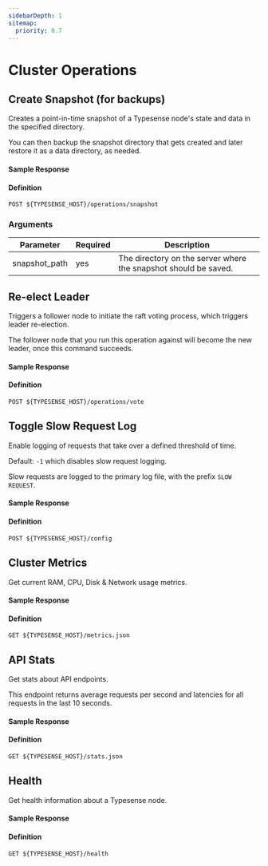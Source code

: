 ```yaml
---
sidebarDepth: 1
sitemap:
  priority: 0.7
---
```


# Cluster Operations

## Create Snapshot (for backups)
Creates a point-in-time snapshot of a Typesense node's state and data in the specified directory.

You can then backup the snapshot directory that gets created and later restore it as a data directory, as needed.

<Tabs :tabs="['JavaScript','PHP','Python','Ruby','Dart','Shell']">
  <template v-slot:JavaScript>

```js
client.operations.perform('snapshot', {'snapshot_path': '/tmp/typesense-data-snapshot'})
```

  </template>

  <template v-slot:PHP>

```php
$client->operations->perform("snapshot", ["snapshot_path" => "/tmp/typesense-data-snapshot"]);
```

  </template>
  <template v-slot:Python>

```py
client.operations.perform('snapshot', {'snapshot_path': '/tmp/typesense-data-snapshot'})
```

  </template>
  <template v-slot:Ruby>

```rb
client.operations.perform('snapshot', {'snapshot_path': '/tmp/typesense-data-snapshot'})
```

  </template>
  <template v-slot:Dart>

```dart
await client.operations.createSnapshot('/tmp/typesense-data-snapshot');
```

  </template>
  <template v-slot:Java>

```java
HashMap<String, String> query = new HashMap<>();
query.put("snapshot_path","/tmp/typesense-data-snapshot");

client.operations.perform("snapshot",query);
```

  </template>
  <template v-slot:Shell>

```bash
curl "http://localhost:8108/operations/snapshot?snapshot_path=/tmp/typesense-data-snapshot" -X POST \
-H "Content-Type: application/json" \
-H "X-TYPESENSE-API-KEY: ${TYPESENSE_API_KEY}"
```

  </template>
</Tabs>

#### Sample Response

<Tabs :tabs="['JSON']">
  <template v-slot:JSON>

```json
{
  "success": true
}
```

  </template>
</Tabs>

#### Definition
`POST ${TYPESENSE_HOST}/operations/snapshot`

### Arguments
| Parameter      | Required    |Description                                            |
| -------------- | ----------- |-------------------------------------------------------|
|snapshot_path	|yes	|The directory on the server where the snapshot should be saved.|

## Re-elect Leader
Triggers a follower node to initiate the raft voting process, which triggers leader re-election.

The follower node that you run this operation against will become the new leader, once this command succeeds.

<Tabs :tabs="['JavaScript','PHP','Python','Ruby','Dart','Shell']">
  <template v-slot:JavaScript>

```js
client.operations.perform('vote')
```

  </template>

  <template v-slot:PHP>

```php
$client->operations->perform("vote");
```

  </template>
  <template v-slot:Python>

```py
client.operations.perform('vote')
```

  </template>
  <template v-slot:Ruby>

```rb
client.operations.perform('vote')
```

  </template>
  <template v-slot:Dart>

```dart
await client.operations.initLeaderElection();
```

  </template>
  <template v-slot:Java>

```java
client.operations.perform("vote");
```

  </template>
  <template v-slot:Shell>

```bash
curl "http://localhost:8108/operations/vote" -X POST \
-H "Content-Type: application/json" \
-H "X-TYPESENSE-API-KEY: ${TYPESENSE_API_KEY}"
```

  </template>
</Tabs>

#### Sample Response

<Tabs :tabs="['JSON']">
  <template v-slot:JSON>

```json
{
  "success": true
}
```

  </template>
</Tabs>

#### Definition
`POST ${TYPESENSE_HOST}/operations/vote`

## Toggle Slow Request Log
Enable logging of requests that take over a defined threshold of time.

Default: `-1` which disables slow request logging.

Slow requests are logged to the primary log file, with the prefix `SLOW REQUEST`.

<Tabs :tabs="['Dart','Shell']">
  <template v-slot:Dart>

```dart
await client.operations.toggleSlowRequestLog(Duration(seconds: 2));
```

  </template>
  <template v-slot:Shell>

```bash
curl "http://localhost:8108/config" \
        -X POST \
        -H 'Content-Type: application/json' \
        -H "X-TYPESENSE-API-KEY: ${TYPESENSE_API_KEY}" \
        -d '{"log-slow-requests-time-ms": 2000}'
```

  </template>
</Tabs>

#### Sample Response

<Tabs :tabs="['JSON']">
  <template v-slot:JSON>

```json
{
  "success": true
}
```

  </template>
</Tabs>

#### Definition
`POST ${TYPESENSE_HOST}/config`


## Cluster Metrics

Get current RAM, CPU, Disk & Network usage metrics.

<Tabs :tabs="['Dart','Shell']">
  <template v-slot:Dart>

```dart
await client.metrics.retrieve();
```
  </template>
  <template v-slot:Shell>

```bash
curl "http://localhost:8108/metrics.json" \
        -H "X-TYPESENSE-API-KEY: ${TYPESENSE_API_KEY}"
```
  </template>
</Tabs>

#### Sample Response

<Tabs :tabs="['JSON']">
  <template v-slot:JSON>

```json
{
  "system_cpu1_active_percentage": "0.00",
  "system_cpu2_active_percentage": "0.00",
  "system_cpu3_active_percentage": "0.00",
  "system_cpu4_active_percentage": "0.00",
  "system_cpu_active_percentage": "0.00",
  "system_disk_total_bytes": "1043447808",
  "system_disk_used_bytes": "561152",
  "system_memory_total_bytes": "2086899712",
  "system_memory_used_bytes": "1004507136",
  "system_network_received_bytes": "1466",
  "system_network_sent_bytes": "182",
  "typesense_memory_active_bytes": "29630464",
  "typesense_memory_allocated_bytes": "27886840",
  "typesense_memory_fragmentation_ratio": "0.06",
  "typesense_memory_mapped_bytes": "69701632",
  "typesense_memory_metadata_bytes": "4588768",
  "typesense_memory_resident_bytes": "29630464",
  "typesense_memory_retained_bytes": "25718784"
}
```

  </template>
</Tabs>

#### Definition
`GET ${TYPESENSE_HOST}/metrics.json`


## API Stats

Get stats about API endpoints.

This endpoint returns average requests per second and latencies for all requests in the last 10 seconds.

<Tabs :tabs="['Dart','Shell']">
  <template v-slot:Dart>

```dart
await client.stats.retrieve();
```
  </template>
  <template v-slot:Shell>

```bash
curl "http://localhost:8108/stats.json" \
        -H "X-TYPESENSE-API-KEY: ${TYPESENSE_API_KEY}"
```
  </template>
</Tabs>

#### Sample Response

<Tabs :tabs="['JSON']">
  <template v-slot:JSON>

```json
{
  "latency_ms": {
    "GET /collections/products": 0.0,
    "POST /collections": 4.0,
    "POST /collections/products/documents/import": 1166.0
  },
  "requests_per_second": {
    "GET /collections/products": 0.1,
    "POST /collections": 0.1,
    "POST /collections/products/documents/import": 0.1
  }
}
```

  </template>
</Tabs>

#### Definition
`GET ${TYPESENSE_HOST}/stats.json`


## Health

Get health information about a Typesense node.

<Tabs :tabs="['Dart','Shell']">
  <template v-slot:Dart>

```dart
await client.health.retrieve();
```
  </template>
  <template v-slot:Shell>

```bash
curl "http://localhost:8108/health"
```
  </template>
</Tabs>

#### Sample Response

<Tabs :tabs="['JSON']">
  <template v-slot:JSON>

```json
{
  "status": "ok"
}
```

  </template>
</Tabs>

#### Definition
`GET ${TYPESENSE_HOST}/health`


